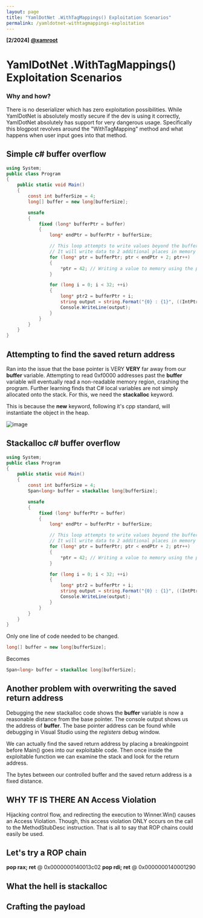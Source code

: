 ```yaml
---
layout: page
title: "YamlDotNet .WithTagMappings() Exploitation Scenarios"
permalink: /yamldotnet-withtagmappings-exploitation
---
```

**[2/2024]** [**@xamroot**](https://twitter.com/xamroot)
# YamlDotNet .WithTagMappings() Exploitation Scenarios

### Why and how?
There is no deserializer which has zero exploitation possibilities. While YamlDotNet is absolutely mostly secure if the dev is using it correctly, YamlDotNet absolutely has support for very dangerous usage. Specifically this blogpost revolves around the "WithTagMapping" method and what happens when user input goes into that method. 


## Simple c# buffer overflow
```csharp
using System;
public class Program
{
    public static void Main()
    {
        const int bufferSize = 4;
        long[] buffer = new long[bufferSize];

        unsafe
        {
            fixed (long* bufferPtr = buffer)
            {
                long* endPtr = bufferPtr + bufferSize;

                // This loop attempts to write values beyond the buffer's boundaries.
                // It will write data to 2 additional places in memory (which are outside of the buffers boundaries)
                for (long* ptr = bufferPtr; ptr < endPtr + 2; ptr++)
                {
                    *ptr = 42; // Writing a value to memory using the pointer.
                }

                for (long i = 0; i < 32; ++i)
                {
                    long* ptr2 = bufferPtr + i;
                    string output = string.Format("{0} : {1}", ((IntPtr)ptr2).ToString("X"), (*ptr2).ToString("X"));
                    Console.WriteLine(output);
                }
            }
        }
    }
}
```

## Attempting to find the saved return address
Ran into the issue that the base pointer is VERY **VERY** far away from our **buffer** variable. Attempting to read 0xf0000 addresses past the **buffer** variable will eventually read a non-readable memory region, crashing the program. Further learning finds that C# local variables are not simply allocated onto the stack. For this, we need the **stackalloc** keyword. 

This is because the **new** keyword, following it's cpp standard, will instantiate the object in the heap.

![image](https://xamroot.github.io/assets/playing-with-buffer-overflows-dotnet/gates-smug.png)


## Stackalloc c# buffer overflow
```csharp
using System;
public class Program
{
    public static void Main()
    {
        const int bufferSize = 4;
        Span<long> buffer = stackalloc long[bufferSize];

        unsafe
        {
            fixed (long* bufferPtr = buffer)
            {
                long* endPtr = bufferPtr + bufferSize;

                // This loop attempts to write values beyond the buffer's boundaries.
                // It will write data to 2 additional places in memory (which are outside of the buffers boundaries)
                for (long* ptr = bufferPtr; ptr < endPtr + 2; ptr++)
                {
                    *ptr = 42; // Writing a value to memory using the pointer.
                }

                for (long i = 0; i < 32; ++i)
                {
                    long* ptr2 = bufferPtr + i;
                    string output = string.Format("{0} : {1}", ((IntPtr)ptr2).ToString("X"), (*ptr2).ToString("X"));
                    Console.WriteLine(output);
                }
            }
        }
    }
}
```

Only one line of code needed to be changed.

```csharp
long[] buffer = new long[bufferSize];
```

Becomes

```csharp
Span<long> buffer = stackalloc long[bufferSize];
```

## Another problem with overwriting the saved return address
Debugging the new stackalloc code shows the **buffer** variable is now a reasonable distance from the base pointer. The console output shows us the address of **buffer**. The base pointer address can be found while debugging in Visual Studio using the *registers* debug window.

We can actually find the saved return address by placing a breakingpoint before Main() goes into our exploitable code. Then once inside the exploitable function we can examine the stack and look for the return address.

The bytes between our controlled buffer and the saved return address is a fixed distance.

## WHY TF IS THERE AN Access Violation
Hijacking control flow, and redirecting the execution to Winner.Win() causes an Access Violation. Though, this access violation ONLY occurs on the call to the MethodStubDesc instruction. That is all to say that ROP chains could easily be used.

## Let's try a ROP chain
**pop rax; ret** @ 0x0000000140013c02
**pop rdi; ret** @ 0x0000000140001290

## What the hell is stackalloc
## Crafting the payload
